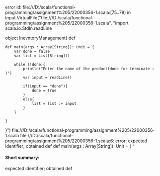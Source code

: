 error id: file:///D:/scala/functional-programming/assignment%205/22000356-1.scala:[75..78) in Input.VirtualFile("file:///D:/scala/functional-programming/assignment%205/22000356-1.scala", "import scala.io.StdIn.readLine

object InevntoryManagement{
def 

    def main(args : Array[String]): Unit = {
        var done = false
        var list = List[String]()

        while (!done){
            println("Enter the name of the product(done for terminate : )")
            var input = readLine()

            if(input == "done"){
                done = true
            }
            else{
                list = list :+ input
            }
        }

    }
}")
file:///D:/scala/functional-programming/assignment%205/22000356-1.scala
file:///D:/scala/functional-programming/assignment%205/22000356-1.scala:6: error: expected identifier; obtained def
    def main(args : Array[String]): Unit = {
    ^
#### Short summary: 

expected identifier; obtained def